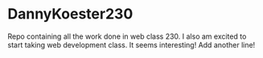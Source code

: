 # DannyKoester230
Repo containing all the work done in web class 230.
I also am excited to start taking web development class.
It seems interesting!
Add another line!
